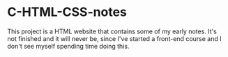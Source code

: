 # C-HTML-CSS-notes

This project is a HTML website that contains some of my early notes. It's not finished and it will never be, since I've started a front-end course and I don't see myself spending time doing this. 
